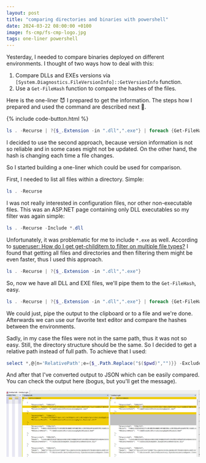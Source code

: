 ```yaml
---
layout: post
title: "comparing directories and binaries with powershell"
date: 2024-03-22 08:00:00 +0100
image: fs-cmp/fs-cmp-logo.jpg
tags: one-liner powershell
---
```


Yesterday, I needed to compare binaries deployed on different environments. I
thought of two ways how to deal with this:
1. Compare DLLs and EXEs versions via
   ```[System.Diagnostics.FileVersionInfo]::GetVersionInfo``` function.
2. Use a ```Get-FileHash``` function to compare the hashes of the files.

Here is the one-liner :smiling_imp: I prepared to get the information. The steps how I prepared and used the command are described next :information_desk_person:.

{% include code-button.html %}
```powershell
ls . -Recurse | ?{$_.Extension -in ".dll",".exe"} | foreach {Get-FileHash $_.fullname | select *,@{n='RelativePath';e={$_.Path.Replace("$($pwd)","")}} -ExcludeProperty Path | sort -property RelativePath} | convertto-json | set-clipboard
```

I decided to use the second approach, because version information is not so
reliable and in some cases might not be updated. On the other hand, the hash is
changing each time a file changes.

So I started building a one-liner which could be used for comparison.

First, I needed to list all files within a directory. Simple:
```powershell
ls . -Recurse
```

I was not really interested in configuration files, nor other non-executable
files. This was an ASP.NET page containing only DLL executables so my filter was
again simple:
```powershell
ls . -Recurse -Include *.dll
```

Unfortunately, it was problematic for me to include ```*.exe``` as well.
According to [superuser: How do I get get-childitem to filter on multiple file
types?](https://superuser.com/questions/318197/how-do-i-get-get-childitem-to-filter-on-multiple-file-types)
I found that getting all files and directories and then filtering them might be
even faster, thus I used this approach.
```powershell
ls . -Recurse | ?{$_.Extension -in ".dll",".exe"} 
```

So, now we have all DLL and EXE files, we'll pipe them to the ```Get-FileHash```, easy.
```powershell
ls . -Recurse | ?{$_.Extension -in ".dll",".exe"} | foreach {Get-FileHash $_.fullname}
```

We could just, pipe the output to the clipboard or to a file and we're done.
Afterwards we can use our favorite text editor and compare the hashes between the environments.

Sadly, in my case the files were not in the same path, thus it was not so easy.
Still, the directory structure should be the same. So I decided to get a
relative path instead of full path. To achieve that I used:
```powershell
select *,@{n='RelativePath';e={$_.Path.Replace("$($pwd)","")}} -ExcludeProperty Path | sort -property RelativePath}
```

And after that I've converted output to JSON which can be easily compared. You
can check the output here (bogus, but you'll get the message).

![](/assets/pictures/fs-cmp/fs-cmp-winmerge.jpg)